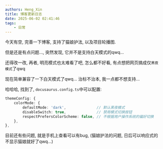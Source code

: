 ```yaml
---
authors: Heng_Xin
title: 博客更新日志
date: 2025-06-02 02:41:46
tags:
    - 日常
---
```


今天有空, 完善一下博客, 支持了猫娘护法, 以及项目轮播图.

<!-- truncate -->

但是还是有点问题..., 突然发现, 它并不是支持白天模式的qwq...

还得改一改, 再者, 明亮模式也太难看了吧, 怎么都不好看, 有点想把网页搞成仅`黑夜模式`了qwq

现在简单兼容了一下白天模式了qwq... 治标不治本, 我一点都不想支持...

哈哈哈, 找到了, `docusaurus.config.ts`中可以配置:

```ts
themeConfig: {
    colorMode: {
        defaultMode: 'dark',              // 默认黑夜模式
        disableSwitch: true,              // 禁用模式切换按钮
        respectPrefersColorScheme: false, // 不根据用户操作系统的偏好切换
    },
},
```

目前还有些问题, 就是手机上查看可以有bug, (猫娘护法的问题, 日后可以响应式的不显示猫娘就好了qwq...)